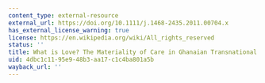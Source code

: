 ```yaml
---
content_type: external-resource
external_url: https://doi.org/10.1111/j.1468-2435.2011.00704.x
has_external_license_warning: true
license: https://en.wikipedia.org/wiki/All_rights_reserved
status: ''
title: What is Love? The Materiality of Care in Ghanaian Transnational Families
uid: 4dbc1c11-95e9-48b3-aa17-c1c4ba801a5b
wayback_url: ''
---
```


